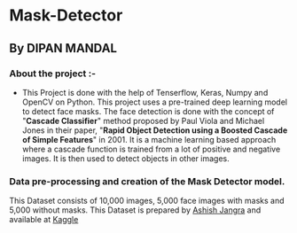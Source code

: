 # Mask-Detector
## By DIPAN MANDAL

### About the project :-
- This Project is done with the help of Tenserflow, Keras, Numpy and OpenCV on Python. This project uses a pre-trained deep learning model to detect face masks. The face detection is done with the concept of "**Cascade Classifier**" method proposed by Paul Viola and Michael Jones in their paper, "**Rapid Object Detection using a Boosted Cascade of Simple Features**" in 2001. It is a machine learning based approach where a cascade function is trained from a lot of positive and negative images. It is then used to detect objects in other images.

### Data pre-processing and creation of the Mask Detector model.

This Dataset consists of 10,000 images, 5,000 face images with masks and 5,000 without masks. This Dataset is prepared by
[Ashish Jangra](https://www.kaggle.com/ashishjangra27) and available at [Kaggle](https://www.kaggle.com/ashishjangra27/face-mask-12k-images-dataset)
